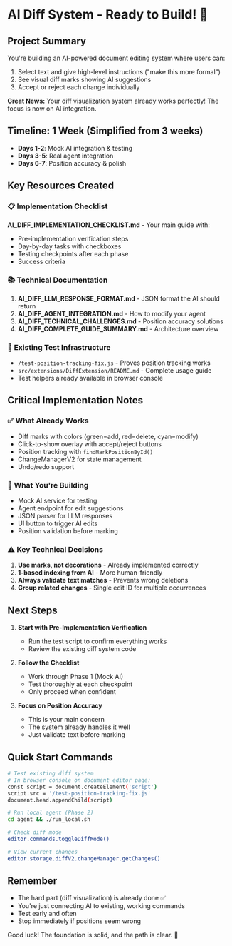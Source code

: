 # AI Diff System - Ready to Build! 🚀

## Project Summary
You're building an AI-powered document editing system where users can:
1. Select text and give high-level instructions ("make this more formal")
2. See visual diff marks showing AI suggestions
3. Accept or reject each change individually

**Great News:** Your diff visualization system already works perfectly! The focus is now on AI integration.

## Timeline: 1 Week (Simplified from 3 weeks)
- **Days 1-2**: Mock AI integration & testing
- **Days 3-5**: Real agent integration
- **Days 6-7**: Position accuracy & polish

## Key Resources Created

### 📋 Implementation Checklist
**AI_DIFF_IMPLEMENTATION_CHECKLIST.md** - Your main guide with:
- Pre-implementation verification steps
- Day-by-day tasks with checkboxes
- Testing checkpoints after each phase
- Success criteria

### 📚 Technical Documentation
1. **AI_DIFF_LLM_RESPONSE_FORMAT.md** - JSON format the AI should return
2. **AI_DIFF_AGENT_INTEGRATION.md** - How to modify your agent
3. **AI_DIFF_TECHNICAL_CHALLENGES.md** - Position accuracy solutions
4. **AI_DIFF_COMPLETE_GUIDE_SUMMARY.md** - Architecture overview

### 🧪 Existing Test Infrastructure
- `/test-position-tracking-fix.js` - Proves position tracking works
- `src/extensions/DiffExtension/README.md` - Complete usage guide
- Test helpers already available in browser console

## Critical Implementation Notes

### ✅ What Already Works
- Diff marks with colors (green=add, red=delete, cyan=modify)
- Click-to-show overlay with accept/reject buttons
- Position tracking with `findMarkPositionById()`
- ChangeManagerV2 for state management
- Undo/redo support

### 🎯 What You're Building
- Mock AI service for testing
- Agent endpoint for edit suggestions
- JSON parser for LLM responses
- UI button to trigger AI edits
- Position validation before marking

### ⚠️ Key Technical Decisions
1. **Use marks, not decorations** - Already implemented correctly
2. **1-based indexing from AI** - More human-friendly
3. **Always validate text matches** - Prevents wrong deletions
4. **Group related changes** - Single edit ID for multiple occurrences

## Next Steps

1. **Start with Pre-Implementation Verification**
   - Run the test script to confirm everything works
   - Review the existing diff system code

2. **Follow the Checklist**
   - Work through Phase 1 (Mock AI)
   - Test thoroughly at each checkpoint
   - Only proceed when confident

3. **Focus on Position Accuracy**
   - This is your main concern
   - The system already handles it well
   - Just validate text before marking

## Quick Start Commands

```bash
# Test existing diff system
# In browser console on document editor page:
const script = document.createElement('script')
script.src = '/test-position-tracking-fix.js'
document.head.appendChild(script)

# Run local agent (Phase 2)
cd agent && ./run_local.sh

# Check diff mode
editor.commands.toggleDiffMode()

# View current changes
editor.storage.diffV2.changeManager.getChanges()
```

## Remember
- The hard part (diff visualization) is already done ✅
- You're just connecting AI to existing, working commands
- Test early and often
- Stop immediately if positions seem wrong

Good luck! The foundation is solid, and the path is clear. 🎉 